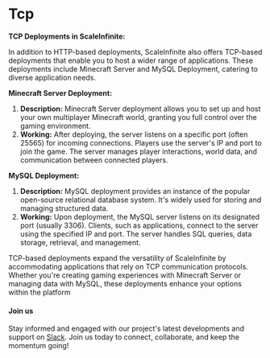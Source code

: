 # Tcp

**TCP Deployments in ScaleInfinite:**

In addition to HTTP-based deployments, ScaleInfinite also offers TCP-based deployments that enable you to host a wider range of applications. These deployments include Minecraft Server and MySQL Deployment, catering to diverse application needs.

**Minecraft Server Deployment:**

1. **Description:** Minecraft Server deployment allows you to set up and host your own multiplayer Minecraft world, granting you full control over the gaming environment.
2. **Working:** After deploying, the server listens on a specific port (often 25565) for incoming connections. Players use the server's IP and port to join the game. The server manages player interactions, world data, and communication between connected players.

**MySQL Deployment:**

1. **Description:** MySQL deployment provides an instance of the popular open-source relational database system. It's widely used for storing and managing structured data.
2. **Working:** Upon deployment, the MySQL server listens on its designated port (usually 3306). Clients, such as applications, connect to the server using the specified IP and port. The server handles SQL queries, data storage, retrieval, and management.

TCP-based deployments expand the versatility of ScaleInfinite by accommodating applications that rely on TCP communication protocols. Whether you're creating gaming experiences with Minecraft Server or managing data with MySQL, these deployments enhance your options within the platform

#### Join us

Stay informed and engaged with our project's latest developments and support on [Slack](https://app.slack.com/client/T04QS32JX6E/C04QKEWE146). Join us today to connect, collaborate, and keep the momentum going!&#x20;

